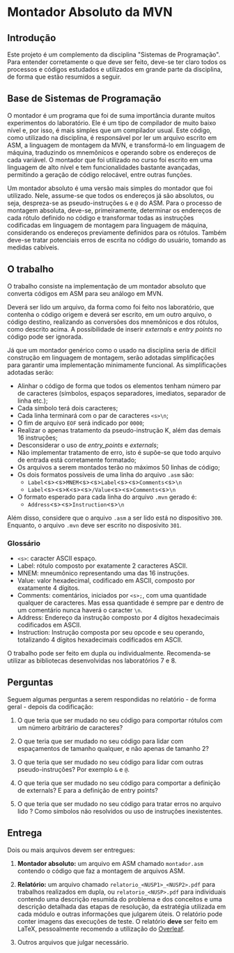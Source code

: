 # Montador Absoluto da MVN

## Introdução

Este projeto é um complemento da disciplina "Sistemas de Programação".
Para entender corretamente o que deve ser feito, deve-se ter claro todos
os processos e códigos estudados e utilizados em grande parte da
disciplina, de forma que estão resumidos a seguir.

## Base de Sistemas de Programação

O montador é um programa que foi de suma importância durante muitos
experimentos do laboratório. Ele é um tipo de compilador de muito baixo
nível e, por isso, é mais simples que um compilador usual. Este
código, como utilizado na disciplina, é responsável por ler um arquivo
escrito em ASM, a linguagem de montagem da MVN, e transformá-lo em
linguagem de máquina, traduzindo os mnemônicos e operando sobre os
endereços de cada variável. O montador que foi utilizado no curso foi
escrito em uma linguagem de alto nível e tem funcionalidades bastante
avançadas, permitindo a geração de código relocável, entre outras funções.

Um montador absoluto é uma versão mais simples do montador que foi
utilizado. Nele, assume-se que todos os endereços já são absolutos, ou
seja, despreza-se as pseudo-instruções `&` e `@` do ASM. Para o
processo de montagem absoluta, deve-se, primeiramente, determinar os
endereços de cada rótulo definido no código e transformar todas as
instruções codificadas em linguagem de montagem para linguagem de
máquina, considerando os endereços previamente definidos para os
rótulos. Também deve-se tratar potenciais erros de escrita no código do
usuário, tomando as medidas cabíveis.

## O trabalho

O trabalho consiste na implementação de um montador absoluto que
converta códigos em ASM para seu análogo em MVN.

Deverá ser lido um arquivo, da forma como foi feito nos laboratório, que
contenha o código origem e deverá ser escrito, em um outro arquivo, o
código destino, realizando as conversões dos mnemônicos e dos rótulos,
como descrito acima. A possibilidade de inserir _externals_ e _entry points_
no código pode ser ignorada.

Já que um montador genérico como o usado na disciplina seria de difícil
construção em linguagem de montagem, serão adotadas simplificações
para garantir uma implementação minimamente funcional. As simplificações adotadas serão:

* Alinhar o código de forma que todos os elementos tenham número par de
  caracteres (símbolos, espaços separadores, imediatos, separador de linha
  etc.);
* Cada símbolo terá dois caracteres;
* Cada linha terminará com o par de caracteres `<s>\n`;
* O fim de arquivo `EOF` será indicado por `0000`;
* Realizar o apenas tratamento da pseudo-instrução K, além das demais 16 instruções;
* Desconsiderar o uso de _entry_points_ e _externals_;
* Não implementar tratamento de erro, isto é supõe-se que todo arquivo de entrada está corretamente formatado;
* Os arquivos a serem montados terão no máximos 50 linhas de código;
* Os dois formatos possíveis de uma linha do arquivo `.asm` são:
  * `Label`\<s>\<s>`MNEM`\<s>\<s>`Label`\<s>\<s>`Comments`\<s>`\n`
  * `Label`\<s>\<s>`K`\<s>\<s>`/Value`\<s>\<s>`Comments`\<s>`\n`
* O formato esperado para cada linha do arquivo `.mvn` gerado é:
  * `Address`\<s>\<s>`Instruction`\<s>`\n`

Além disso, considere que o arquivo `.asm` a ser lido está no dispositivo `300`.
Enquanto, o arquivo `.mvn` deve ser escrito no disposivito `301`.

### Glossário

* `<s>`: caracter ASCII espaço.
* Label: rótulo composto por exatamente 2 caracteres ASCII.
* MNEM: mneumônico representando uma das 16 instruções.
* Value: valor hexadecimal, codificado em ASCII, composto por exatamente 4 dígitos.
* Comments: comentários, iniciados por `<s>;`, com uma quantidade qualquer de caracteres. Mas essa quantidade é sempre par e dentro de um comentário nunca haverá o caracter `\n`.
* Address: Endereço da instrução composto por 4 dígitos hexadecimais codificados em ASCII.
* Instruction: Instrução composta por seu opcode e seu operando, totalizando 4 dígitos hexadecimais codificados em ASCII.

O trabalho pode ser feito em dupla ou individualmente. Recomenda-se utilizar as bibliotecas desenvolvidas nos laboratórios 7 e 8.

## Perguntas

Seguem algumas perguntas a serem respondidas no relatório - de forma geral - depois da codificação:

1.  O que teria que ser mudado no seu código para comportar rótulos com um número arbitrário de caracteres?

2.  O que teria que ser mudado no seu código para lidar com espaçamentos de tamanho qualquer, e não apenas de tamanho 2?

3. O que teria que ser mudado no seu código para lidar com outras pseudo-instruções? Por exemplo `&` e `@`.

4.  O que teria que ser mudado no seu código para comportar a definição
    de externals? E para a definição de entry points?

5.  O que teria que ser mudado no seu código para tratar erros no arquivo lido ? Como símbolos não resolvidos ou uso de instruções inexistentes.

## Entrega

Dois ou mais arquivos devem ser entregues:

1.  **Montador absoluto:** um arquivo em ASM chamado `montador.asm`
    contendo o código que faz a montagem de arquivos ASM.

2.  **Relatório:** um arquivo chamado `relatorio_<NUSP1>_<NUSP2>.pdf` para
    trabalhos realizados em dupla, ou `relatorio_<NUSP>.pdf` para individuais
    contendo uma descrição resumida do problema e dos conceitos e uma descrição
    detalhada das etapas de resolução, da estratégia utilizada em cada módulo
    e outras informações que julgarem úteis. O relatório pode conter imagens
    das execuções de teste. O relatório **deve** ser feito em LaTeX, pessoalmente recomendo a utilização do [Overleaf](https://pt.overleaf.com/).

3.  Outros arquivos que julgar necessário.
